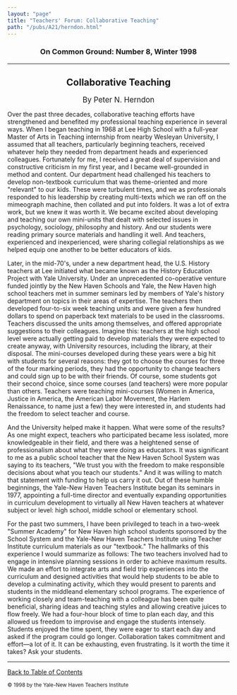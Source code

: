 ```yaml
---
layout: "page"
title: "Teachers' Forum: Collaborative Teaching"
path: "/pubs/A21/herndon.html"
---
```

<main>
<h3 align="CENTER">On Common Ground: Number 8, Winter 1998</h3>
<hr/>
<h2 align="CENTER">Collaborative Teaching</h2>
<p align="CENTER"><big>By Peter N. Herndon</big></p>
<p>Over the past three decades, collaborative teaching efforts have strengthened and benefited my professional teaching experience in several ways.  When I began teaching in 1968 at Lee High School with a full-year Master of Arts in Teaching internship from nearby Wesleyan University, I assumed that all teachers, particularly beginning teachers, received whatever help they needed from department heads and experienced colleagues.  Fortunately for me, I received a great deal of supervision and constructive criticism in my first year, and I became well-grounded in method and content.  Our department head challenged his teachers to develop non-textbook curriculum that was theme-oriented and more "relevant" to our kids.  These were turbulent times, and we as professionals responded to his leadership by creating multi-texts which we ran off on the mimeograph machine, then collated and put into folders.  It was a lot of extra work, but we knew it was worth it.  We became excited about developing and teaching our own mini-units that dealt with selected issues in psychology, sociology, philosophy and history.  And our students were reading primary source materials and handling it well.  And teachers, experienced and inexperienced, were sharing collegial relationships as we helped equip one another to be better educators of kids.</p>
<p>Later, in the mid-70's, under a new department head, the U.S. History teachers at Lee initiated what became known as the History Education Project with Yale University.  Under an unprecedented co-operative venture funded jointly by the New Haven Schools and Yale, the New Haven high school teachers met in summer seminars led by members of Yale's history department on topics in their areas of expertise.  The teachers then developed four-to-six week teaching units and were given a few hundred dollars to spend on paperback text materials to be used in the classrooms.  Teachers discussed the units among themselves, and offered appropriate suggestions to their colleagues.  Imagine this:  teachers at the high school level were actually getting paid to develop materials they were expected to create anyway, with University resources, including the library, at their disposal.  The mini-courses developed during these years were a big hit with students for several reasons:  they got to choose the courses for three of the four marking periods, they had the opportunity to change teachers and could sign up to be with their friends.  Of course, some students got their second choice, since some courses (and teachers) were more popular than others.  Teachers were teaching mini-courses (Women in America, Justice in America, the American Labor Movement, the Harlem Renaissance, to name just a few) they were interested in, and students had the freedom to select teacher and course.</p>
<p>And the University helped make it happen.  What were some of the results?  As one might expect, teachers who participated became less isolated, more knowledgeable in their field, and there was a heightened sense of professionalism about what they were doing as educators.  It was significant to me as a public school teacher that the New Haven School System was saying to its teachers, "We trust you with the freedom to make responsible decisions about what you teach our students."  And it was willing to match that  statement with funding to help us carry it out.  Out of these humble beginnings, the Yale-New Haven Teachers Institute began its seminars in 1977, appointing a full-time director and eventually expanding opportunities in curriculum development to virtually all New Haven teachers at whatever subject or level:  high school, middle school or elementary school.</p>
<p>For the past two summers, I have been privileged to teach in a two-week "Summer Academy" for New Haven high school students sponsored by the School System and the Yale-New Haven Teachers Institute using Teacher Institute curriculum materials as our "textbook."  The hallmarks of this experience I would summarize as follows:  The two teachers involved had to engage in intensive planning sessions in order to achieve maximum results.  We made an effort to integrate arts and field trip experiences into the curriculum and designed activities that would help students to be able to develop a culminating activity, which they would present to parents and students in the middleand elementary school programs.  The experience of working closely and team-teaching with a colleague has been quite beneficial, sharing ideas and teaching styles and allowing creative juices to flow freely.  We had a four-hour block of time to plan each day, and this allowed us freedom to improvise and engage the students intensely.  Students enjoyed the time spent, they were eager to start each day and asked if the program could go longer.  Collaboration takes commitment and effort—a lot of it.  It can be exhausting, even frustrating.  Is it worth the time it takes?  Ask your students.</p>
<hr/>
<p><a href=".\">Back to Table of Contents</a></p>
<p><small>© 1998 by the Yale-New Haven Teachers Institute</small></p>
</main>